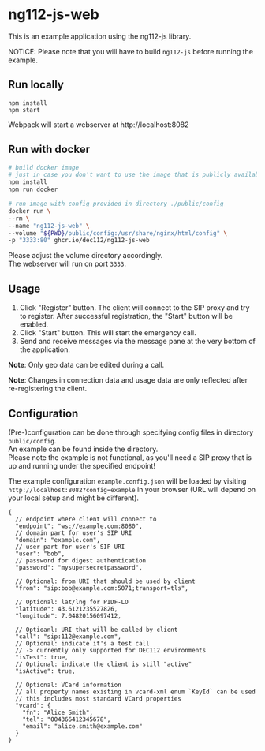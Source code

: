 # ng112-js-web

This is an example application using the ng112-js library.

NOTICE: Please note that you will have to build `ng112-js` before running the example.

## Run locally

```shell
npm install
npm start
```
Webpack will start a webserver at http://localhost:8082

## Run with docker

```bash
# build docker image
# just in case you don't want to use the image that is publicly available
npm install
npm run docker
```


```bash
# run image with config provided in directory ./public/config
docker run \
--rm \
--name "ng112-js-web" \
--volume "${PWD}/public/config:/usr/share/nginx/html/config" \
-p "3333:80" ghcr.io/dec112/ng112-js-web
```

Please adjust the volume directory accordingly. \
The webserver will run on port `3333`. 

## Usage

1. Click "Register" button. The client will connect to the SIP proxy and try to register. After successful registration, the "Start" button will be enabled.
2. Click "Start" button. This will start the emergency call.
3. Send and receive messages via the message pane at the very bottom of the application.

**Note**: Only geo data can be edited during a call.

**Note**: Changes in connection data and usage data are only reflected after re-registering the client.

## Configuration

(Pre-)configuration can be done through specifying config files in directory `public/config`. \
An example can be found inside the directory. \
Please note the example is not functional, as you'll need a SIP proxy that is up and running under the specified endpoint!

The example configuration `example.config.json` will be loaded by visiting `http://localhost:8082?config=example` in your browser (URL will depend on your local setup and might be different).

```jsonc
{
  // endpoint where client will connect to
  "endpoint": "ws://example.com:8080",
  // domain part for user's SIP URI
  "domain": "example.com",
  // user part for user's SIP URI
  "user": "bob",
  // password for digest authentication
  "password": "mysupersecretpassword",

  // Optional: from URI that should be used by client
  "from": "sip:bob@example.com:5071;transport=tls",

  // Optional: lat/lng for PIDF-LO
  "latitude": 43.6121235527826,
  "longitude": 7.04820156097412,

  // Optioanl: URI that will be called by client
  "call": "sip:112@example.com",
  // Optional: indicate it's a test call
  // -> currently only supported for DEC112 environments
  "isTest": true,
  // Optional: indicate the client is still "active"
  "isActive": true,

  // Optional: VCard information
  // all property names existing in vcard-xml enum `KeyId` can be used
  // this includes most standard VCard properties
  "vcard": {
    "fn": "Alice Smith",
    "tel": "004366412345678",
    "email": "alice.smith@example.com"
  }
}
```